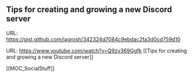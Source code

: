 ## Tips for creating and growing a new Discord server
URL: https://gist.github.com/jagrosh/342324d7084c9ebdac2fa3d0cd759d10

URL: https://www.youtube.com/watch?v=Q9zv369Ggfk
[[Tips for creating and growing a new Discord server]]


[[MOC_SocialStuff]]
